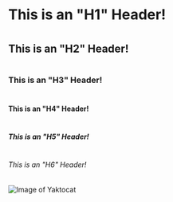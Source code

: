 # <H1> This is an "H1" Header!
# <H2> This is an "H2" Header!
# <H3> This is an "H3" Header!
# <H4> This is an "H4" Header!
# <H5> This is an "H5" Header!
# <H6> This is an "H6" Header!

![Image of Yaktocat](https://octodex.github.com/images/yaktocat.png) 

